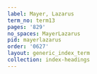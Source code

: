 ```yaml
---
label: Mayer, Lazarus
term_no: term13
pages: '829'
no_spaces: MayerLazarus
pid: mayerlazarus
order: '0627'
layout: generic_index_term
collection: index-headings
---
```

